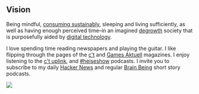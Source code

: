 ## Vision
Being mindful, [consuming sustainably](http://scorai.org/), sleeping and living sufficiently, as well as having enough perceived time–in an imagined [degrowth](https://degrowth.org/) society that is purposefully aided by [digital technology](http://sheetgo.com/).

I love spending time reading newspapers and playing the guitar. I like flipping through the pages of the [c't](https://www.heise.de/ct/) and [Games Aktuell](http://www.gamesaktuell.de/) magazines. I enjoy listening to the [c't uplink](https://www.heise.de/video/thema/c't-uplink), and [#heiseshow](https://www.heise.de/thema/%23heiseshow) podcasts. I invite you to subscribe to my daily [Hacker News](https://anchor.fm/orschiro) and regular [Brain Being](https://brainbeing.wordpress.com/) short story podcasts.

![](https://raw.githubusercontent.com/orschiro/about/master/favicon.ico)
